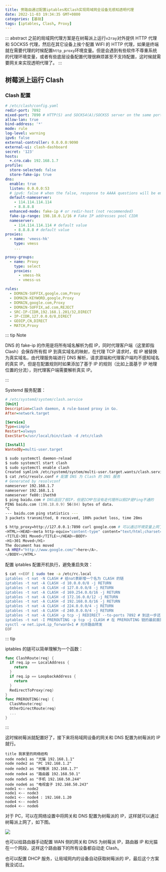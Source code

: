 ```yaml
---
title: 旁路由通过配置iptables和Clash实现局域网全设备无感知透明代理
date: 2022-11-03 19:34:35 GMT+0800
categories: [基础]
tags: [iptables, Clash, Proxy]
---
```


::: abstract
之前的局域网代理方案是在树莓派上运行`v2ray`对外提供 HTTP 代理和 SOCKS5 代理，然后在其它设备上挨个配置 WIFI 的 HTTP 代理，如果是终端就在需要代理的时候配置`http_proxy`环境变量。但是会遇到有些软件不尊重系统的代理环境变量，或者有些底层设备配置代理很麻烦甚至不支持配置，这时候就需要网关来实现透明代理了。
:::

<!-- more -->

## 树莓派上运行 Clash

### Clash 配置

```yaml
# /etc/clash/config.yaml
redir-port: 7892
mixed-port: 7890 # HTTP(S) and SOCKS4(A)/SOCKS5 server on the same port
allow-lan: true
bind-address: '*'
mode: rule
log-level: warning
ipv6: false
external-controller: 0.0.0.0:9090
external-ui: clash-dashboard
secret: '123'
hosts:
  +.cro.cab: 192.168.1.7
profile:
  store-selected: false
  store-fake-ip: true
dns:
  enable: true
  listen: 0.0.0.0:53
  # ipv6: false # when the false, response to AAAA questions will be empty
  default-nameserver:
    - 114.114.114.114
    - 8.8.8.8
  enhanced-mode: fake-ip # or redir-host (not recommended)
  fake-ip-range: 198.18.0.1/16 # Fake IP addresses pool CIDR
  nameserver:
    - 114.114.114.114 # default value
    - 8.8.8.8 # default value
proxies:
  - name: 'vmess-hk'
    type: vmess
    ...

proxy-groups:
  - name: Proxy
    type: select
    proxies:
      - vmess-hk
      - vmess-us

rules:
  - DOMAIN-SUFFIX,google.com,Proxy
  - DOMAIN-KEYWORD,google,Proxy
  - DOMAIN,google.com,Proxy
  - DOMAIN-SUFFIX,ad.com,REJECT
  - SRC-IP-CIDR,192.168.1.201/32,DIRECT
  - IP-CIDR,127.0.0.0/8,DIRECT
  - GEOIP,CN,DIRECT
  - MATCH,Proxy
```

::: tip Note

DNS 的 fake-ip 的作用是将所有域名解析为假 IP，同时代理客户端（这里即指 Clash）会保存所有假 IP 到真实域名的映射，在代理 TCP 请求时，假 IP 被替换为真实域名，由代理服务端进行 DNS 解析，请求源端和代理客户端均不感知域名的真实 IP。但是在配置规则时如果添加了基于 IP 的规则（比如上面基于 IP 地理位置的分流），则代理客户端需要解析真实 IP。

:::

Systemd 服务配置：

```ini
# /etc/systemd/system/clash.service
[Unit]
Description=Clash daemon, A rule-based proxy in Go.
After=network.target

[Service]
Type=simple
Restart=always
ExecStart=/usr/local/bin/clash -d /etc/clash

[Install]
WantedBy=multi-user.target
```

```zsh
$ sudo systemctl daemon-reload
$ sudo systemctl start clash
$ sudo systemctl enable clash
Created symlink /etc/systemd/system/multi-user.target.wants/clash.service → /etc/systemd/system/clash.service.
$ cat /etc/resolv.conf # 配置 DNS 为 Clash 的 DNS 服务
# Generated by resolvconf
nameserver 192.168.1.7
nameserver 192.168.1.1
nameserver fe80::1%eth0
$ ping baidu.com # DNS返回了假IP，但是ICMP包没有走代理所以假IP是Ping不通的
PING baidu.com (198.18.0.9) 56(84) bytes of data.
^C
--- baidu.com ping statistics ---
3 packets transmitted, 0 received, 100% packet loss, time 28ms

$ http_proxy=http://127.0.0.1:7890 curl google.com # 可以通过环境变量上网了
<HTML><HEAD><meta http-equiv="content-type" content="text/html;charset=utf-8">
<TITLE>301 Moved</TITLE></HEAD><BODY>
<H1>301 Moved</H1>
The document has moved
<A HREF="http://www.google.com/">here</A>.
</BODY></HTML>
```

配置 iptables 配置开机执行，避免重启失效：

```zsh
$ cat <<EOF | sudo tee -a /etc/rc.local
iptables -t nat -N CLASH # 给nat表新增一个名为 CLASH 的链
iptables -t nat -A CLASH -d 10.0.0.0/8 -j RETURN
iptables -t nat -A CLASH -d 127.0.0.0/8 -j RETURN
iptables -t nat -A CLASH -d 169.254.0.0/16 -j RETURN
iptables -t nat -A CLASH -d 172.16.0.0/12 -j RETURN
iptables -t nat -A CLASH -d 192.168.0.0/16 -j RETURN
iptables -t nat -A CLASH -d 224.0.0.0/4 -j RETURN
iptables -t nat -A CLASH -d 240.0.0.0/4 -j RETURN
iptables -t nat -A CLASH -p tcp -j REDIRECT --to-ports 7892 # 到这一步还没return就全走代理
iptables -t nat -I PREROUTING -p tcp -j CLASH # 在 PREROUTING 链的最前面插入 CLASH 链
sysctl -w net.ipv4.ip_forward=1 # 允许路由转发
EOF
```

::: tip

iptables 的链可以简单理解为一个函数：

```go
func ClashRoute(req) {
  if req.ip == LocalAddress {
    return
  }
  if req.ip == LoopbackAddress {
    return
  }
  RedirectToProxy(req)
}
func PREROUTING(req) {
  ClashRoute(req)
  OtherDirectRoute(req)
  ...
}
```

:::

这时候树莓派就配置好了，接下来将局域网设备的网关和 DNS 配置为树莓派的 IP 就行。

```plantuml
title 我家里的网络结构
node node1 as "光猫 192.168.1.1"
node node2 as "PC 192.168.1.2"
node node3 as "树莓派 192.168.1.7"
node node4 as "路由器 192.168.50.1"
node node5 as "手机 192.168.50.244"
node node6 as "电视盒子 192.168.50.243"
node1 <-- node2
node1 <-- node3
node1 <-- node4 : 192.168.1.20
node4 <-- node5
node4 <-- node6
```

对于 PC，可以在网络设置中将网关和 DNS 配置为树莓派的 IP，这样就可以通过树莓派上网了，如下图。

![](https://cdn.jsdelivr.net/gh/Urie96/images/20221104170218.jpg)

也可以给路由器手动配置 WAN 侧的网关和 DNS 为树莓派 IP，路由器 IP 和光猫在一个网段，这样这个路由器下的所有设备都自动走 Clash。

也可以配置 DHCP 服务，让局域网内的设备自动获取树莓派的 IP，最后这个方案我没试过。
